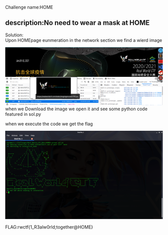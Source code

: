 Challenge name:HOME<br>

## description:No need to wear a mask at HOME ##

Solution:<br>
Upon HOMEpage eunmeration in the network section we find a wierd image<br>

![net_img](./images/Screenshot.png)
<br>
when we Download the image we open it and see some python code featured in sol.py<br>

when we execute the code we get the flag<br>

![flag](./images/sol2.png)

FLAG:rwctf{1_R3alw0rld;together@HOME}
